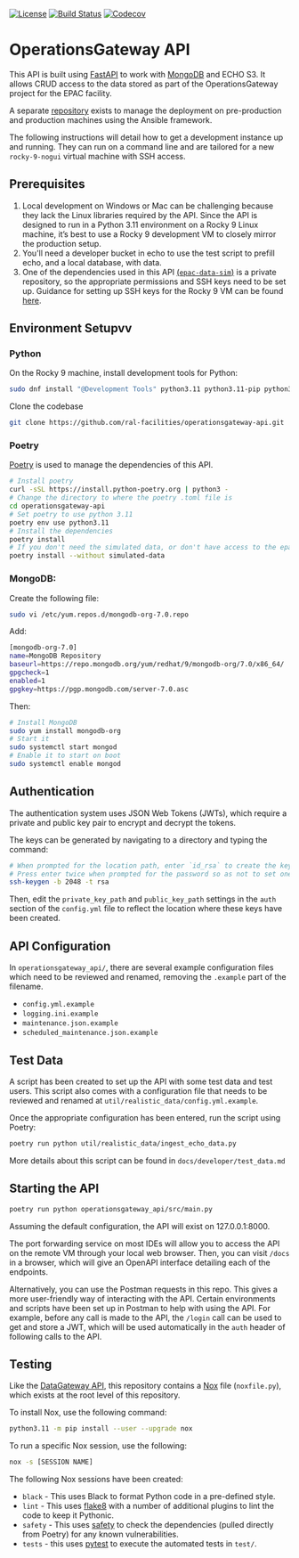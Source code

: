 [![License](https://img.shields.io/badge/License-Apache_2.0-blue.svg)](https://opensource.org/licenses/Apache-2.0)
[![Build Status](https://github.com/ral-facilities/operationsgateway-api/workflows/CI/badge.svg?branch=main)](https://github.com/ral-facilities/operationsgateway-api/actions?query=workflow%3A%22CI%22)
[![Codecov](https://codecov.io/gh/ral-facilities/operationsgateway-api/branch/main/graph/badge.svg)](https://codecov.io/gh/ral-facilities/operationsgateway-api)


# OperationsGateway API
This API is built using [FastAPI](https://fastapi.tiangolo.com/) to work with [MongoDB](https://www.mongodb.com/) and ECHO S3. It allows CRUD access to the data stored as part of the OperationsGateway project for the EPAC facility.

A separate [repository](https://github.com/ral-facilities/operationsgateway-ansible) exists to manage the deployment on pre-production and production machines using the Ansible framework.

The following instructions will detail how to get a development instance up and running. They can run on a command line and are tailored for a new `rocky-9-nogui` virtual machine with SSH access.

## Prerequisites

1) Local development on Windows or Mac can be challenging because they lack the Linux libraries required by the API. Since the API is designed to run in a Python 3.11 environment on a Rocky 9 Linux machine, it’s best to use a Rocky 9 development VM to closely mirror the production setup.
2) You'll need a developer bucket in echo to use the test script to prefill echo, and a local database, with data.
3) One of the dependencies used in this API [(`epac-data-sim`)](https://github.com/CentralLaserFacility/EPAC-DataSim) is a private repository, so the appropriate permissions and SSH keys need to be set up. Guidance for setting up SSH keys for the Rocky 9 VM can be found [here](https://docs.github.com/en/authentication/connecting-to-github-with-ssh/generating-a-new-ssh-key-and-adding-it-to-the-ssh-agent?platform=linux).


## Environment Setupvv

### Python

On the Rocky 9 machine, install development tools for Python:

```bash
sudo dnf install "@Development Tools" python3.11 python3.11-pip python3.11-setuptools python3.11-devel openldap-devel git
```

Clone the codebase

```bash
git clone https://github.com/ral-facilities/operationsgateway-api.git
```

### Poetry

[Poetry](https://python-poetry.org/) is used to manage the dependencies of this API.

```bash
# Install poetry
curl -sSL https://install.python-poetry.org | python3 -
# Change the directory to where the poetry .toml file is
cd operationsgateway-api
# Set poetry to use python 3.11
poetry env use python3.11
# Install the dependencies
poetry install
# If you don't need the simulated data, or don't have access to the epac repo...
poetry install --without simulated-data
```

### MongoDB:

Create the following file:

```bash
sudo vi /etc/yum.repos.d/mongodb-org-7.0.repo
```

Add:

```bash
[mongodb-org-7.0]
name=MongoDB Repository
baseurl=https://repo.mongodb.org/yum/redhat/9/mongodb-org/7.0/x86_64/
gpgcheck=1
enabled=1
gpgkey=https://pgp.mongodb.com/server-7.0.asc
```

Then:

```bash
# Install MongoDB
sudo yum install mongodb-org
# Start it
sudo systemctl start mongod
# Enable it to start on boot
sudo systemctl enable mongod
```

## Authentication

The authentication system uses JSON Web Tokens (JWTs), which require a private and public key pair to encrypt and decrypt the tokens.

The keys can be generated by navigating to a directory and typing the command:

```bash
# When prompted for the location path, enter `id_rsa` to create the keys in the current directory rather than in your home directory.
# Press enter twice when prompted for the password so as not to set one.
ssh-keygen -b 2048 -t rsa
```

Then, edit the ```private_key_path``` and ```public_key_path``` settings in the ```auth``` section of the ```config.yml``` file to reflect the location where these keys have been created.

## API Configuration

In `operationsgateway_api/`, there are several example configuration files which need to be reviewed and renamed, removing the `.example` part of the filename.

- `config.yml.example`
- `logging.ini.example`
- `maintenance.json.example`
- `scheduled_maintenance.json.example`

## Test Data

A script has been created to set up the API with some test data and test users. This script also comes with a configuration file that needs to be reviewed and renamed at `util/realistic_data/config.yml.example`.

Once the appropriate configuration has been entered, run the script using Poetry:

```bash
poetry run python util/realistic_data/ingest_echo_data.py
```

More details about this script can be found in `docs/developer/test_data.md`

## Starting the API

```bash
poetry run python operationsgateway_api/src/main.py
```

Assuming the default configuration, the API will exist on 127.0.0.1:8000.

The port forwarding service on most IDEs will allow you to access the API on the remote VM through your local web browser. Then, you can visit `/docs` in a browser, which will give an OpenAPI interface detailing each of the endpoints.

Alternatively, you can use the Postman requests in this repo. This gives a more user-friendly way of interacting with the API. Certain environments and scripts have been set up in Postman to help with using the API. For example, before any call is made to the API, the `/login` call can be used to get and store a JWT, which will be used automatically in the `auth` header of following calls to the API.

## Testing

Like the [DataGateway API](https://github.com/ral-facilities/datagateway-api), this repository contains a [Nox](https://nox.thea.codes) file (`noxfile.py`), which exists at the root level of this repository.

To install Nox, use the following command:

```bash
python3.11 -m pip install --user --upgrade nox
```

To run a specific Nox session, use the following:

```bash
nox -s [SESSION NAME]
```

The following Nox sessions have been created:

- `black` - This uses Black to format Python code in a pre-defined style.
- `lint` - This uses [flake8](https://flake8.pycqa.org/en/latest/) with a number of additional plugins to lint the code to keep it Pythonic.
- `safety` - This uses [safety](https://github.com/pyupio/safety) to check the dependencies (pulled directly from Poetry) for any known vulnerabilities.
- `tests` - this uses [pytest](https://docs.pytest.org/en/stable/) to execute the automated tests in `test/`.

